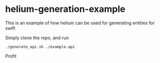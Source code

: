 # helium-generation-example
This is an example of how helium can be used for generating entities for swift

Simply clone the repo, and run 
```
./generate_api.sh ./example.api
```

Profit
